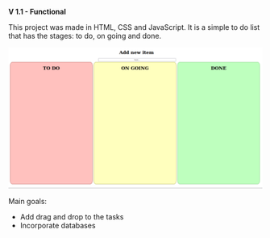 <strong>V 1.1 - Functional</strong>
<p>This project was made in HTML, CSS and JavaScript. It is a simple to do list that has the stages: to do, on going and done.</p>
<img src="ProjectImage.png">
<p>Main goals:</p>
<ul>
<li>Add drag and drop to the tasks</li>
<li>Incorporate databases</li>
</ul>

